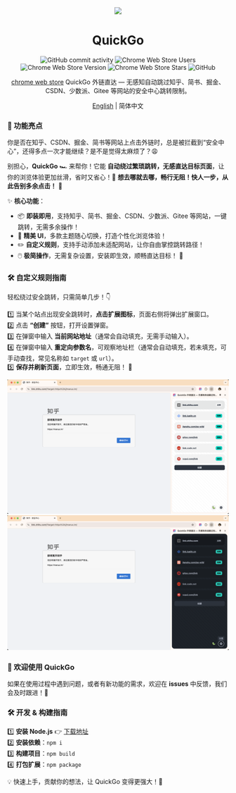<div align="center">

<img src="https://github.com/Dolov/chrome-QuickGo/blob/main/assets/icon.png?raw=true" width="186" />

# QuickGo

![GitHub commit activity](https://img.shields.io/github/commit-activity/y/dolov/chrome-QuickGo)
![Chrome Web Store Users](https://img.shields.io/chrome-web-store/users/homllehcipjgpbpepcojhgcpfdopjhml)
![Chrome Web Store Version](https://img.shields.io/chrome-web-store/v/homllehcipjgpbpepcojhgcpfdopjhml)
![Chrome Web Store Stars](https://img.shields.io/chrome-web-store/stars/homllehcipjgpbpepcojhgcpfdopjhml)
![GitHub](https://img.shields.io/github/license/dolov/chrome-QuickGo)

</div>

<div align="center">

[chrome web store](https://chromewebstore.google.com/detail/quickgo/homllehcipjgpbpepcojhgcpfdopjhml) QuickGo 外链直达 — 无感知自动跳过知乎、简书、掘金、CSDN、少数派、Gitee 等网站的安全中心跳转限制。

[English](https://github.com/Dolov/chrome-QuickGo/blob/main/README.en-US.md) | 简体中文

</div>

### 🚀 功能亮点

你是否在知乎、CSDN、掘金、简书等网站上点击外链时，总是被拦截到“安全中心”，还得多点一次才能继续？是不是觉得太麻烦了？😩

别担心，**QuickGo** 🏎️ 来帮你！它能 **自动绕过繁琐跳转，无感直达目标页面**，让你的浏览体验更加丝滑，省时又省心！💨 **想去哪就去哪，畅行无阻！快人一步，从此告别多余点击！** 🎯

✨ **核心功能**：

- 📦 **即装即用**，支持知乎、简书、掘金、CSDN、少数派、Gitee 等网站，一键跳转，无需多余操作！
- 🎨 **精美 UI**，多款主题随心切换，打造个性化浏览体验！
- ✏️ **自定义规则**，支持手动添加未适配网站，让你自由掌控跳转路径！
- 🖱️ **极简操作**，无需复杂设置，安装即生效，顺畅直达目标！ 🚀

### 🛠️ 自定义规则指南

轻松绕过安全跳转，只需简单几步！👇

1️⃣ 当某个站点出现安全跳转时，**点击扩展图标**，页面右侧将弹出扩展窗口。  
2️⃣ 点击 **“创建”** 按钮，打开设置弹窗。  
3️⃣ 在弹窗中输入 **当前网站地址**（通常会自动填充，无需手动输入）。  
4️⃣ 在弹窗中输入 **重定向参数名**，可观察地址栏（通常会自动填充，若未填充，可手动查找，常见名称如 `target` 或 `url`）。  
5️⃣ **保存并刷新页面**，立即生效，畅通无阻！ 🚀

![img](./screenshots/theme1.png)
![img](./screenshots/theme2.png)

### 🎉 欢迎使用 QuickGo

如果在使用过程中遇到问题，或者有新功能的需求，欢迎在 **issues** 中反馈，我们会及时跟进！🚀

### 🛠️ 开发 & 构建指南

1️⃣ **安装 Node.js** 👉 [下载地址](https://nodejs.org/en/download/package-manager)  
2️⃣ **安装依赖**：`npm i`  
3️⃣ **构建项目**：`npm build`  
4️⃣ **打包扩展**：`npm package`

💡 快速上手，贡献你的想法，让 QuickGo 变得更强大！🎯

